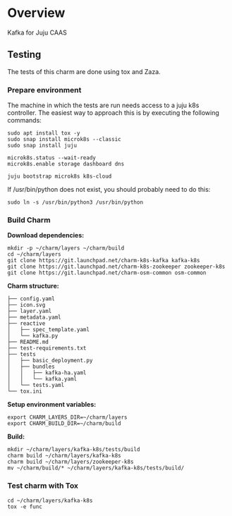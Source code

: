 <!-- Copyright 2021 Canonical Ltd.

Licensed under the Apache License, Version 2.0 (the "License"); you may
not use this file except in compliance with the License. You may obtain
a copy of the License at

        http://www.apache.org/licenses/LICENSE-2.0

Unless required by applicable law or agreed to in writing, software
distributed under the License is distributed on an "AS IS" BASIS, WITHOUT
WARRANTIES OR CONDITIONS OF ANY KIND, either express or implied. See the
License for the specific language governing permissions and limitations
under the License.

For those usages not covered by the Apache License, Version 2.0 please
contact: legal@canonical.com

To get in touch with the maintainers, please contact:
osm-charmers@lists.launchpad.net -->

# Overview

Kafka for Juju CAAS


## Testing

The tests of this charm are done using tox and Zaza.



### Prepare environment

The machine in which the tests are run needs access to a juju k8s controller. The easiest way to approach this is by executing the following commands:

```
sudo apt install tox -y
sudo snap install microk8s --classic
sudo snap install juju

microk8s.status --wait-ready
microk8s.enable storage dashboard dns

juju bootstrap microk8s k8s-cloud
```

If /usr/bin/python does not exist, you should probably need to do this:

```
sudo ln -s /usr/bin/python3 /usr/bin/python
```

### Build Charm

**Download dependencies:**

```
mkdir -p ~/charm/layers ~/charm/build
cd ~/charm/layers
git clone https://git.launchpad.net/charm-k8s-kafka kafka-k8s
git clone https://git.launchpad.net/charm-k8s-zookeeper zookeeper-k8s
git clone https://git.launchpad.net/charm-osm-common osm-common
```

**Charm structure:**

```
├── config.yaml
├── icon.svg
├── layer.yaml
├── metadata.yaml
├── reactive
│   ├── spec_template.yaml
│   └── kafka.py
├── README.md
├── test-requirements.txt
├── tests
│   ├── basic_deployment.py
│   ├── bundles
│   │   ├── kafka-ha.yaml
│   │   └── kafka.yaml
│   └── tests.yaml
└── tox.ini
```

**Setup environment variables:**

```
export CHARM_LAYERS_DIR=~/charm/layers
export CHARM_BUILD_DIR=~/charm/build
```

**Build:**

```
mkdir ~/charm/layers/kafka-k8s/tests/build
charm build ~/charm/layers/kafka-k8s
charm build ~/charm/layers/zookeeper-k8s
mv ~/charm/build/* ~/charm/layers/kafka-k8s/tests/build/
```

### Test charm with Tox

```
cd ~/charm/layers/kafka-k8s
tox -e func
```